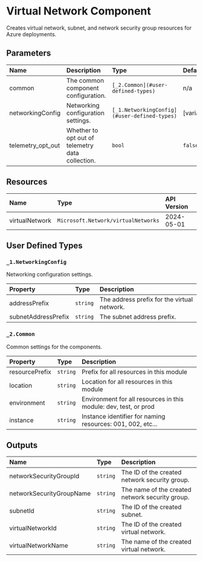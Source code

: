 <!-- BEGIN_BICEP_DOCS -->
<!-- markdown-table-prettify-ignore-start -->
<!-- markdownlint-disable MD033 -->

# Virtual Network Component

Creates virtual network, subnet, and network security group resources for Azure deployments.

## Parameters

|Name|Description|Type|Default|Required|
| :--- | :--- | :--- | :--- | :--- |
|common|The common component configuration.|`[_2.Common](#user-defined-types)`|n/a|yes|
|networkingConfig|Networking configuration settings.|`[_1.NetworkingConfig](#user-defined-types)`|[variables('_1.networkingConfigDefaults')]|no|
|telemetry_opt_out|Whether to opt out of telemetry data collection.|`bool`|`false`|no|

## Resources

|Name|Type|API Version|
| :--- | :--- | :--- |
|virtualNetwork|`Microsoft.Network/virtualNetworks`|2024-05-01|

## User Defined Types

### `_1.NetworkingConfig`

Networking configuration settings.

|Property|Type|Description|
| :--- | :--- | :--- |
|addressPrefix|`string`|The address prefix for the virtual network.|
|subnetAddressPrefix|`string`|The subnet address prefix.|

### `_2.Common`

Common settings for the components.

|Property|Type|Description|
| :--- | :--- | :--- |
|resourcePrefix|`string`|Prefix for all resources in this module|
|location|`string`|Location for all resources in this module|
|environment|`string`|Environment for all resources in this module: dev, test, or prod|
|instance|`string`|Instance identifier for naming resources: 001, 002, etc...|

## Outputs

|Name|Type|Description|
| :--- | :--- | :--- |
|networkSecurityGroupId|`string`|The ID of the created network security group.|
|networkSecurityGroupName|`string`|The name of the created network security group.|
|subnetId|`string`|The ID of the created subnet.|
|virtualNetworkId|`string`|The ID of the created virtual network.|
|virtualNetworkName|`string`|The name of the created virtual network.|

<!-- markdown-table-prettify-ignore-end -->
<!-- END_BICEP_DOCS -->
